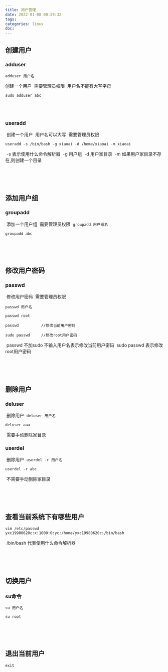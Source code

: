 ```yaml
---
title: 用户管理
date: 2022-01-08 00:29:32
tags:
categories: linux
doc:
---
```


## 创建用户

### adduser

`adduser 用户名`

创建一个用户
​	需要管理员权限
​	用户名不能有大写字母

```
sudo adduser abc
```

<br /><br />

### useradd

​	创建一个用户
​	用户名可以大写
​	需要管理员权限

```
useradd -s /bin/bash -g xiaoai -d /home/xiaoai -m xiaoai
```

​	-s 表示使用什么命令解析器
​	-g 用户组
​	-d 用户家目录
​	-m 如果用户家目录不存在,则创建一个目录

<br />

<br />

<br />



## 添加用户组

### groupadd

​	添加一个用户组
​	需要管理员权限
​	`groupadd 用户组名`

```
groupadd abc
```

​	<br /><br /><br />

## 修改用户密码

### passwd

​	修改用户密码
​	需要管理员权限

`passwd 用户名`

```
passwd root

passwd 			//修改当前用户密码

sudo passwd		//修改root用户密码
```

​	passwd 不加sudo 不输入用户名表示修改当前用户密码
​	sudo passwd 表示修改root用户密码

<br /><br /><br />

## 删除用户

### deluser 

​	删除用户
​	`deluser 用户名`

```
deluser aaa
```

​	需要手动删除家目录

### userdel

​	删除用户
​	`userdel -r 用户名`

```
userdel -r abc
```

​	不需要手动删除家目录

<br /><br /><br />

## 查看当前系统下有哪些用户

```
vim /etc/passwd
yxc19980620c:x:1000:0:yc:/home/yxc19980620c:/bin/bash
```

​	/bin/bash 代表使用什么命令解析器

<br /><br /><br />

## 切换用户

### su命令

`su 用户名`

```
su root
```

<br />

<br />

<br />

## 退出当前用户

```
exit 
```

​	